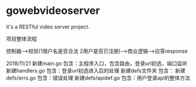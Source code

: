 # gowebvideoserver

it's a RESTful video server project.

项目整体流程

控制器-->校验(1用户名是否合法 2用户是否已注册)-->商业逻辑-->应答response

2018/11/21 
新建main.go     包含：主程序入口，包含路由，登录url初选，端口监听
新建handlers.go 包含：登录url初选进入后的处理
新建defs文件夹   包含：
新建defs/errs.go 包含：错误处理 
新建defs/apidef.go 包含：用户登录api的整体方法

